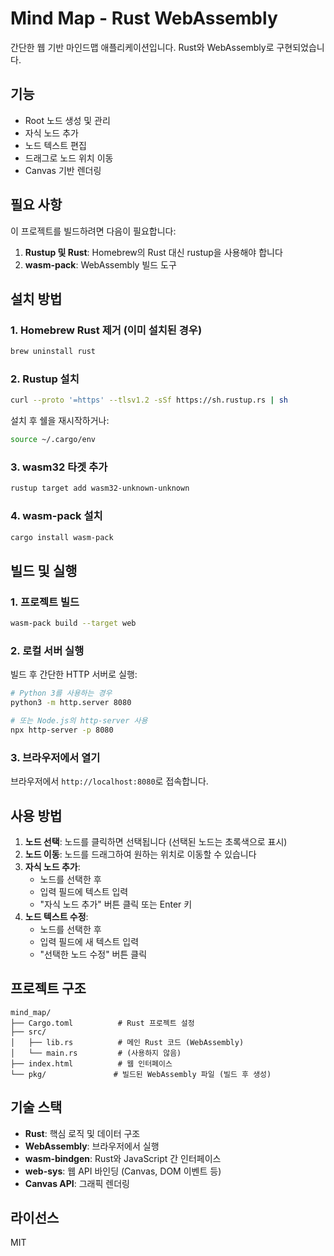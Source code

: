 # Mind Map - Rust WebAssembly

간단한 웹 기반 마인드맵 애플리케이션입니다. Rust와 WebAssembly로 구현되었습니다.

## 기능

- Root 노드 생성 및 관리
- 자식 노드 추가
- 노드 텍스트 편집
- 드래그로 노드 위치 이동
- Canvas 기반 렌더링

## 필요 사항

이 프로젝트를 빌드하려면 다음이 필요합니다:

1. **Rustup 및 Rust**: Homebrew의 Rust 대신 rustup을 사용해야 합니다
2. **wasm-pack**: WebAssembly 빌드 도구

## 설치 방법

### 1. Homebrew Rust 제거 (이미 설치된 경우)

```bash
brew uninstall rust
```

### 2. Rustup 설치

```bash
curl --proto '=https' --tlsv1.2 -sSf https://sh.rustup.rs | sh
```

설치 후 쉘을 재시작하거나:

```bash
source ~/.cargo/env
```

### 3. wasm32 타겟 추가

```bash
rustup target add wasm32-unknown-unknown
```

### 4. wasm-pack 설치

```bash
cargo install wasm-pack
```

## 빌드 및 실행

### 1. 프로젝트 빌드

```bash
wasm-pack build --target web
```

### 2. 로컬 서버 실행

빌드 후 간단한 HTTP 서버로 실행:

```bash
# Python 3를 사용하는 경우
python3 -m http.server 8080

# 또는 Node.js의 http-server 사용
npx http-server -p 8080
```

### 3. 브라우저에서 열기

브라우저에서 `http://localhost:8080`로 접속합니다.

## 사용 방법

1. **노드 선택**: 노드를 클릭하면 선택됩니다 (선택된 노드는 초록색으로 표시)
2. **노드 이동**: 노드를 드래그하여 원하는 위치로 이동할 수 있습니다
3. **자식 노드 추가**:
   - 노드를 선택한 후
   - 입력 필드에 텍스트 입력
   - "자식 노드 추가" 버튼 클릭 또는 Enter 키
4. **노드 텍스트 수정**:
   - 노드를 선택한 후
   - 입력 필드에 새 텍스트 입력
   - "선택한 노드 수정" 버튼 클릭

## 프로젝트 구조

```
mind_map/
├── Cargo.toml          # Rust 프로젝트 설정
├── src/
│   ├── lib.rs          # 메인 Rust 코드 (WebAssembly)
│   └── main.rs         # (사용하지 않음)
├── index.html          # 웹 인터페이스
└── pkg/               # 빌드된 WebAssembly 파일 (빌드 후 생성)
```

## 기술 스택

- **Rust**: 핵심 로직 및 데이터 구조
- **WebAssembly**: 브라우저에서 실행
- **wasm-bindgen**: Rust와 JavaScript 간 인터페이스
- **web-sys**: 웹 API 바인딩 (Canvas, DOM 이벤트 등)
- **Canvas API**: 그래픽 렌더링

## 라이선스

MIT
